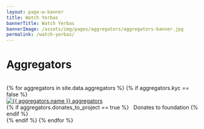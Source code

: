 ```yaml
---
layout: page-w-banner
title: Watch Yerbas
bannerTitle: Watch Yerbas
bannerImage: /assets/img/pages/aggregators/aggregators-banner.jpg
permalink: /watch-yerbas/
---
```


<div class="page-content">
  <div class="wrapper mt-8 mb-32 m-auto">
    <h1><b>Aggregators</b></h1><br>
    <div class="flex flex-wrap">
      {% for aggregators in site.data.aggregators %}
            {% if aggregators.kyc == false %}
                <div class="mb-6 px-2 sm:w-1/2 md:w-1/4 text-center">
                  <div class="bg-grey max-w-sm rounded overflow-hidden shadow-md hover:by-grey">
                    <a class="block px-6 py-8" href="{{ aggregators.url }}" target="_blank"><img src="{{ aggregators.logo }}" alt="{{ aggregators.name }} aggregators"/></a>
                  </div>
                  {% if aggregators.donates_to_project == true %}
                    <span><i class="zmdi zmdi-balance"></i> &nbsp; Donates to foundation</span>
                  {% endif %}
                </div>
            {% endif %}
      {% endfor %}
    </div>
  </div>
</div>
